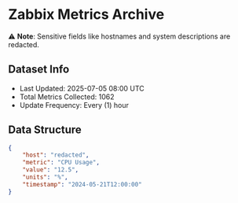 # Zabbix Metrics Archive

⚠️ **Note**: Sensitive fields like hostnames and system descriptions are redacted.

## Dataset Info
- Last Updated: 2025-07-05 08:00 UTC
- Total Metrics Collected: 1062
- Update Frequency: Every (1) hour

## Data Structure
```json
{
    "host": "redacted",
    "metric": "CPU Usage",
    "value": "12.5",
    "units": "%",
    "timestamp": "2024-05-21T12:00:00"
}
```
